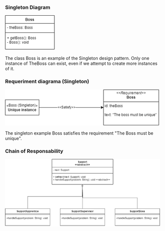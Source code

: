 ### Singleton Diagram
![Singleton](singleton_diagram.png)

The class Boss is an example of the Singleton design pattern. Only one instance of TheBoss can exist, even if we attempt to create more instances of it.

### Requeriment diagrama (Singleton)
![RequirementDiagram](requeriment_diagram.drawio.png)

The singleton example Boss satisfies the requirement "The Boss must be unique".

### Chain of Responsability
![ChainOfResponsability](chainOfResponsability.png)
